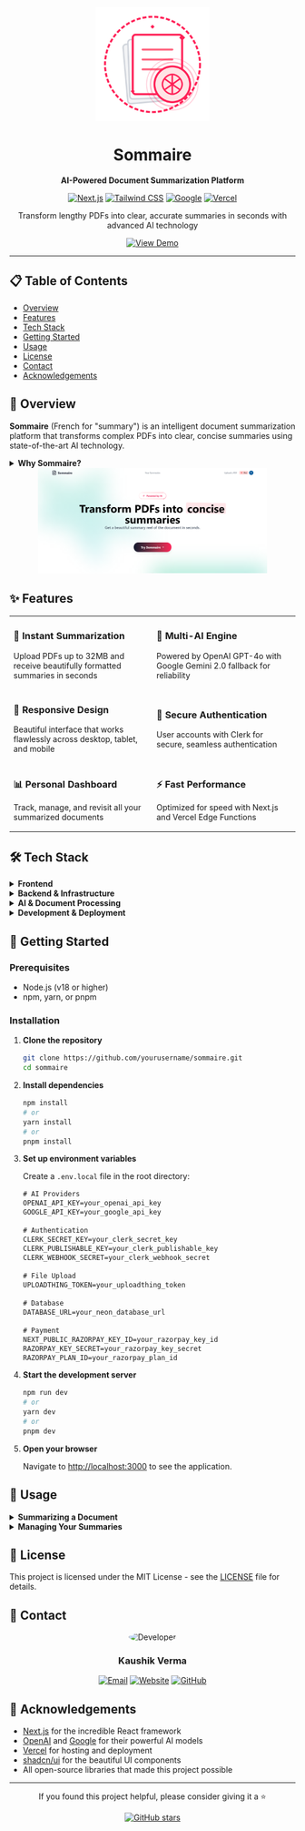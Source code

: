 <div align="center">
  <img src="public/logo.png" alt="Sommaire Logo" width="200"/>
  <h1>Sommaire</h1>
  <p><strong>AI-Powered Document Summarization Platform</strong></p>
  
  [![Next.js](https://img.shields.io/badge/Next.js-15-black?style=for-the-badge&logo=next.js)](https://nextjs.org/)
  [![Tailwind CSS](https://img.shields.io/badge/Tailwind-4-38B2AC?style=for-the-badge&logo=tailwind-css)](https://tailwindcss.com/)
  [![Google](https://img.shields.io/badge/Google-Gemini--2.0-4285F4?style=for-the-badge&logo=google)](https://ai.google.dev/)
  [![Vercel](https://img.shields.io/badge/Vercel-Deployed-000000?style=for-the-badge&logo=vercel)](https://sommaire-kv.vercel.app)
  
  <p>Transform lengthy PDFs into clear, accurate summaries in seconds with advanced AI technology</p>
  
  <a href="https://sommaire-kv.vercel.app" target="_blank">
    <img src="https://img.shields.io/badge/View_Demo-Visit_Site-FF4785?style=for-the-badge" alt="View Demo" />
  </a>
</div>

---

## 📋 Table of Contents

- [Overview](#-overview)
- [Features](#-features)
- [Tech Stack](#-tech-stack)
- [Getting Started](#-getting-started)
- [Usage](#-usage)
- [License](#-license)
- [Contact](#-contact)
- [Acknowledgements](#-acknowledgements)

## 🎯 Overview

**Sommaire** (French for "summary") is an intelligent document summarization platform that transforms complex PDFs into clear, concise summaries using state-of-the-art AI technology.

<details>
<summary><strong>Why Sommaire?</strong></summary>
<br>

- **Save Time**: Extract key insights from lengthy documents in seconds
- **Improve Comprehension**: Get the essential information in an easy-to-digest format
- **Boost Productivity**: Focus on what matters most in your reading materials
- **Enhance Learning**: Quickly grasp complex concepts from academic papers and textbooks
- **Make Better Decisions**: Get the information you need without wading through pages of text

</details>

<div align="center">
  <img src="public/sommaire.png" alt="Sommaire Screenshot" width="80%" />
</div>

## ✨ Features

<table>
  <tr>
    <td width="50%">
      <h3>🚀 Instant Summarization</h3>
      <p>Upload PDFs up to 32MB and receive beautifully formatted summaries in seconds</p>
    </td>
    <td width="50%">
      <h3>🧠 Multi-AI Engine</h3>
      <p>Powered by OpenAI GPT-4o with Google Gemini 2.0 fallback for reliability</p>
    </td>
  </tr>
  <tr>
    <td width="50%">
      <h3>📱 Responsive Design</h3>
      <p>Beautiful interface that works flawlessly across desktop, tablet, and mobile</p>
    </td>
    <td width="50%">
      <h3>🔐 Secure Authentication</h3>
      <p>User accounts with Clerk for secure, seamless authentication</p>
    </td>
  </tr>
  <tr>
    <td width="50%">
      <h3>📊 Personal Dashboard</h3>
      <p>Track, manage, and revisit all your summarized documents</p>
    </td>
     <td width="50%">
      <h3>⚡ Fast Performance</h3>
      <p>Optimized for speed with Next.js and Vercel Edge Functions</p>
    </td>
  </tr>
</table>

## 🛠️ Tech Stack

<details>
<summary><strong>Frontend</strong></summary>
<br>

- **Framework**: [Next.js 15](https://nextjs.org/) with React 19
- **Styling**:
  - [Tailwind CSS 4](https://tailwindcss.com/) for utility-first CSS
  - [shadcn/ui](https://ui.shadcn.com/) for accessible, customizable UI components
- **UI Components**:
  - [Radix UI](https://www.radix-ui.com/) for accessible primitives
  - [Lucide React](https://lucide.dev/) for beautiful SVG icons
  - [Sonner](https://sonner.emilkowal.ski/) for toast notifications
  - [Next Themes](https://github.com/pacocoursey/next-themes) for theme management
- **Animations**: Custom animations with [Motion](https://motion.dev/)
- **Typography**: Source Sans 3 from Google Fonts

</details>

<details>
<summary><strong>Backend & Infrastructure</strong></summary>
<br>

- **Runtime**: Next.js App Router with Server Components and Server Actions
- **Authentication**: [Clerk](https://clerk.dev/) for user management and authentication
- **Database**:
  - [Neon Database](https://neon.tech/) (PostgreSQL) for serverless SQL storage
  - Connection via `@neondatabase/serverless`
- **File Handling**:
  - [UploadThing](https://uploadthing.com/) for secure file uploads and storage
  - PDF-parse for document text extraction

</details>

<details>
<summary><strong>AI & Document Processing</strong></summary>
<br>

- **AI Integration**:
  - [Google Generative AI](https://ai.google.dev/) with Gemini 2.0 Flash as primary model
  - [OpenAI API](https://openai.com/blog/openai-api) with GPT-4o model as fallback
- **Document Processing**:
  - [LangChain](https://js.langchain.com/) for document loading and text extraction
  - Custom prompt engineering for optimal summarization results
  - Automatic fallback between AI providers for reliability

</details>

<details>
<summary><strong>Development & Deployment</strong></summary>
<br>

- **Language**: JavaScript with TypeScript support
- **Type Safety**:
  - TypeScript for type checking
  - Zod for runtime validation
- **Code Quality**:
  - Prettier with Tailwind plugin
  - ESLint for code linting
- **Build Tools**: Turbopack for faster development builds
- **Deployment**: [Vercel](https://vercel.com) for production hosting

</details>

## 🚀 Getting Started

### Prerequisites

- Node.js (v18 or higher)
- npm, yarn, or pnpm

### Installation

1. **Clone the repository**

   ```bash
   git clone https://github.com/yourusername/sommaire.git
   cd sommaire
   ```

2. **Install dependencies**

   ```bash
   npm install
   # or
   yarn install
   # or
   pnpm install
   ```

3. **Set up environment variables**

   Create a `.env.local` file in the root directory:

   ```env
   # AI Providers
   OPENAI_API_KEY=your_openai_api_key
   GOOGLE_API_KEY=your_google_api_key

   # Authentication
   CLERK_SECRET_KEY=your_clerk_secret_key
   CLERK_PUBLISHABLE_KEY=your_clerk_publishable_key
   CLERK_WEBHOOK_SECRET=your_clerk_webhook_secret

   # File Upload
   UPLOADTHING_TOKEN=your_uploadthing_token

   # Database
   DATABASE_URL=your_neon_database_url

   # Payment
   NEXT_PUBLIC_RAZORPAY_KEY_ID=your_razorpay_key_id
   RAZORPAY_KEY_SECRET=your_razorpay_key_secret
   RAZORPAY_PLAN_ID=your_razorpay_plan_id
   ```

4. **Start the development server**

   ```bash
   npm run dev
   # or
   yarn dev
   # or
   pnpm dev
   ```

5. **Open your browser**

   Navigate to [http://localhost:3000](http://localhost:3000) to see the application.

## 📝 Usage

<details>
<summary><strong>Summarizing a Document</strong></summary>
<br>

1. **Sign in** to your Sommaire account
2. Click on the **Upload** button in the navigation
3. Wait while our AI processes your document
4. View your **beautifully formatted summary** with key insights
5. **Save** your summary

</details>

<details>
<summary><strong>Managing Your Summaries</strong></summary>
<br>

1. Navigate to your **Dashboard**
2. View all your previously summarized documents
3. Click on any summary to view the full details
4. Use the **delete** option to remove unwanted summaries

</details>

## 📄 License

This project is licensed under the MIT License - see the [LICENSE](LICENSE) file for details.

## 👤 Contact

<div align="center">
  <img src="https://github.com/kaushik-2318.png" alt="Developer" width="100" style="border-radius:50%"/>
  <h3>Kaushik Verma</h3>
  
  [![Email](https://img.shields.io/badge/Email-kauhsikverma321%40gmail.com-EA4335?style=for-the-badge&logo=gmail)](mailto:kauhsikverma321@gmail.com)
  [![Website](https://img.shields.io/badge/Website-kaushikverma.me-000000?style=for-the-badge&logo=vercel)](https://kaushikverma.me/)
  [![GitHub](https://img.shields.io/badge/GitHub-kaushik--2318-181717?style=for-the-badge&logo=github)](https://github.com/kaushik-2318)
</div>

## 🙏 Acknowledgements

- [Next.js](https://nextjs.org/) for the incredible React framework
- [OpenAI](https://openai.com/) and [Google](https://ai.google.dev/) for their powerful AI models
- [Vercel](https://vercel.com/) for hosting and deployment
- [shadcn/ui](https://ui.shadcn.com/) for the beautiful UI components
- All open-source libraries that made this project possible

---

<div align="center">
  <p>If you found this project helpful, please consider giving it a ⭐️</p>
  
  [![GitHub stars](https://img.shields.io/github/stars/kaushik-2318/sommaire?style=social)](https://github.com/kaushik-2318/sommaire)
</div>
